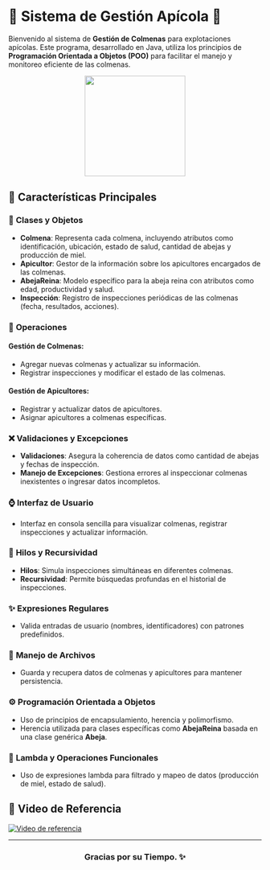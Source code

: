 # 🐝 Sistema de Gestión Apícola 🐝

Bienvenido al sistema de **Gestión de Colmenas** para explotaciones apícolas. Este programa, desarrollado en Java, utiliza los principios de **Programación Orientada a Objetos (POO)** para facilitar el manejo y monitoreo eficiente de las colmenas.

<div align="center">
  <img src="https://github.com/user-attachments/assets/c828efd4-4574-4112-a696-423f91b4e87c" width="200">
</div>

## 🌿 **Características Principales**

### 🐝 **Clases y Objetos**

- **Colmena**: Representa cada colmena, incluyendo atributos como identificación, ubicación, estado de salud, cantidad de abejas y producción de miel.
- **Apicultor**: Gestor de la información sobre los apicultores encargados de las colmenas.
- **AbejaReina**: Modelo específico para la abeja reina con atributos como edad, productividad y salud.
- **Inspección**: Registro de inspecciones periódicas de las colmenas (fecha, resultados, acciones).

### 🔧 **Operaciones**

#### **Gestión de Colmenas:**
- Agregar nuevas colmenas y actualizar su información.
- Registrar inspecciones y modificar el estado de las colmenas.

#### **Gestión de Apicultores:**
- Registrar y actualizar datos de apicultores.
- Asignar apicultores a colmenas específicas.

### ❌ **Validaciones y Excepciones**
- **Validaciones**: Asegura la coherencia de datos como cantidad de abejas y fechas de inspección.
- **Manejo de Excepciones**: Gestiona errores al inspeccionar colmenas inexistentes o ingresar datos incompletos.

### ⌚ **Interfaz de Usuario**
- Interfaz en consola sencilla para visualizar colmenas, registrar inspecciones y actualizar información.

### 🔄 **Hilos y Recursividad**
- **Hilos**: Simula inspecciones simultáneas en diferentes colmenas.
- **Recursividad**: Permite búsquedas profundas en el historial de inspecciones.

### ✨ **Expresiones Regulares**
- Valida entradas de usuario (nombres, identificadores) con patrones predefinidos.

### 📁 **Manejo de Archivos**
- Guarda y recupera datos de colmenas y apicultores para mantener persistencia.

### ⚙️ **Programación Orientada a Objetos**
- Uso de principios de encapsulamiento, herencia y polimorfismo.
- Herencia utilizada para clases específicas como **AbejaReina** basada en una clase genérica **Abeja**.

### 🚀 **Lambda y Operaciones Funcionales**
- Uso de expresiones lambda para filtrado y mapeo de datos (producción de miel, estado de salud).

## 🎨 **Video de Referencia**

[![Video de referencia](https://img.youtube.com/vi/_wERDgsPrAY/0.jpg)](https://www.youtube.com/watch?v=_wERDgsPrAY)


---

<div align="center">
  <h3>Gracias por su Tiempo. ✨</h3>
</div>
